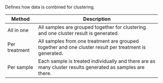 Defines how data is combined for clustering.

| Method        | Description                             |
| ------------- | --------------------------------------- |
| All in one    | All samples are grouped together for clustering and one cluster result is generated.      |
| Per treatment | All samples from one treatment are grouped together and one cluster result per treatment is generated. |
| Per sample    | Each sample is treated individually and there are as many cluster results generated as samples are there. | 
